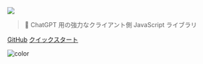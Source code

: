 <!-- _coverpage.md -->

<img class="logo" src="https://raw.githubusercontent.com/kudoai/chatgpt.js/main/media/images/chatgpt.js-logo-dark-mode-padded-7000x777.png">

> 🤖 ChatGPT 用の強力なクライアント側 JavaScript ライブラリ

[GitHub](https://github.com/kudoai/chatgpt.js)
[クイックスタート](#⚡-ライブラリのインポート)

<!-- background color -->

![color](black)
